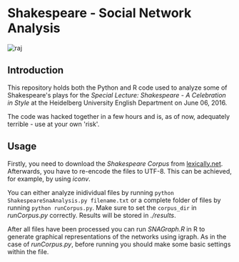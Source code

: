 # Shakespeare - Social Network Analysis

![raj](https://cloud.githubusercontent.com/assets/16179317/15912017/7e48441c-2dd2-11e6-99c3-c0dcd4da1e31.png)

## Introduction
This repository holds both the Python and R code used to analyze some of Shakespeare's plays for the *Special Lecture: 
Shakespeare - A Celebration in Style* at the Heidelberg University English Department on June 06, 2016.

The code was hacked together in a few hours and is, as of now, adequately terrible - use at your own 'risk'.

## Usage
Firstly, you need to download the *Shakespeare Corpus* from [lexically.net](http://lexically.net/wordsmith/support/shakespeare.html). Afterwards, you have to re-encode the files to UTF-8. This can be achieved, for example, by using *iconv*.

You can either analyze inidividual files by running `python ShakespeareSnaAnalysis.py filename.txt` or a complete folder of files by running `python runCorpus.py`. Make sure to set the `corpus_dir` in *runCorpus.py* correctly. Results will be stored in *./results*.

After all files have been processed you can run *SNAGraph.R* in R to generate graphical representations of the networks using igraph. As in the case of *runCorpus.py*, before running you should make some basic settings within the file.
